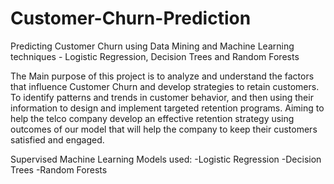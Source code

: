 # Customer-Churn-Prediction
Predicting Customer Churn using Data Mining and Machine Learning techniques - Logistic Regression, Decision Trees and Random Forests

The Main purpose of this project is to analyze and understand the factors that influence Customer Churn and develop strategies to retain customers. 
To identify patterns and trends in customer behavior, and then using their information to design and implement targeted retention programs. 
Aiming to help the telco company develop an effective retention strategy using outcomes of our model that will help the company to keep their customers satisfied and engaged. 

Supervised Machine Learning Models used:
-Logistic Regression
-Decision Trees
-Random Forests


